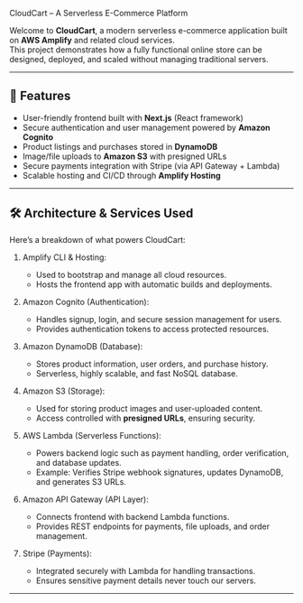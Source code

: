 CloudCart – A Serverless E-Commerce Platform  

Welcome to **CloudCart**, a modern serverless e-commerce application built on **AWS Amplify** and related cloud services.  
This project demonstrates how a fully functional online store can be designed, deployed, and scaled without managing traditional servers.  

---

## 🌟 Features  
- User-friendly frontend built with **Next.js** (React framework)  
- Secure authentication and user management powered by **Amazon Cognito**  
- Product listings and purchases stored in **DynamoDB**  
- Image/file uploads to **Amazon S3** with presigned URLs  
- Secure payments integration with Stripe (via API Gateway + Lambda)  
- Scalable hosting and CI/CD through **Amplify Hosting**  

---

## 🛠️ Architecture & Services Used  

Here’s a breakdown of what powers CloudCart:  

1. Amplify CLI & Hosting: 
   - Used to bootstrap and manage all cloud resources.  
   - Hosts the frontend app with automatic builds and deployments.  

2. Amazon Cognito (Authentication):  
   - Handles signup, login, and secure session management for users.  
   - Provides authentication tokens to access protected resources.  

3. Amazon DynamoDB (Database): 
   - Stores product information, user orders, and purchase history.  
   - Serverless, highly scalable, and fast NoSQL database.  

4. Amazon S3 (Storage): 
   - Used for storing product images and user-uploaded content.  
   - Access controlled with **presigned URLs**, ensuring security.  

5. AWS Lambda (Serverless Functions):  
   - Powers backend logic such as payment handling, order verification, and database updates.  
   - Example: Verifies Stripe webhook signatures, updates DynamoDB, and generates S3 URLs.  

6. Amazon API Gateway (API Layer): 
   - Connects frontend with backend Lambda functions.  
   - Provides REST endpoints for payments, file uploads, and order management.  

7. Stripe (Payments): 
   - Integrated securely with Lambda for handling transactions.  
   - Ensures sensitive payment details never touch our servers.  

---
